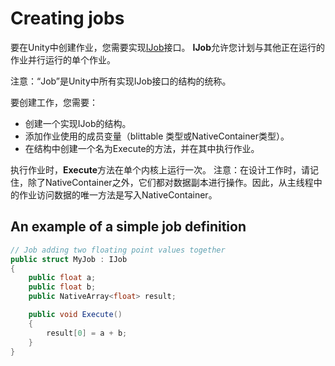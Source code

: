 # Creating jobs
要在Unity中创建作业，您需要实现[IJob](https://docs.unity3d.com/ScriptReference/Unity.Jobs.IJob.html)接口。 **IJob**允许您计划与其他正在运行的作业并行运行的单个作业。

注意：“Job”是Unity中所有实现IJob接口的结构的统称。

要创建工作，您需要：
* 创建一个实现IJob的结构。
* 添加作业使用的成员变量（blittable 类型或NativeContainer类型）。
* 在结构中创建一个名为Execute的方法，并在其中执行作业。

执行作业时，**Execute**方法在单个内核上运行一次。
注意：在设计工作时，请记住，除了NativeContainer之外，它们都对数据副本进行操作。因此，从主线程中的作业访问数据的唯一方法是写入NativeContainer。

## An example of a simple job definition
```cs
// Job adding two floating point values together
public struct MyJob : IJob
{
    public float a;
    public float b;
    public NativeArray<float> result;

    public void Execute()
    {
        result[0] = a + b;
    }
}
```